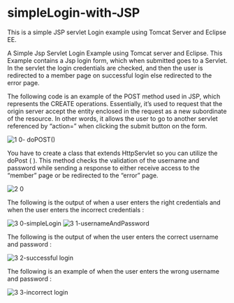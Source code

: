 # simpleLogin-with-JSP


This is a simple JSP servlet Login example using Tomcat Server and Eclipse EE. 





A Simple Jsp Servlet Login Example using Tomcat server and Eclipse. This Example contains a Jsp login form, which 
when submitted goes to a Servlet. In the servlet the login credentials are checked, and then the user is redirected
to a member page on successful login else redirected to the error page.


The following code is an example of the POST method used in JSP, which represents the CREATE operations. Essentially, 
it’s used to request that the origin server accept the entity enclosed in the request as a new subordinate of the resource. 
In other words, it allows the user to go to another servlet referenced by “action=” when clicking the submit button on the form.




![1 0- doPOST()](https://user-images.githubusercontent.com/20470279/60327611-54c7d700-995a-11e9-9192-e8891a8a86da.JPG)



You have to create a class that extends HttpServlet so you can utilize the doPost ( ). This method checks the validation of the
username and password while sending a response to either receive access to the “member” page or be redirected to the “error” page.


![2 0](https://user-images.githubusercontent.com/20470279/60327680-85a80c00-995a-11e9-8285-35f60d1edb71.JPG)


The following is the output of when a user enters the right credentials and when the user enters the incorrect credentials : 

![3 0-simpleLogin](https://user-images.githubusercontent.com/20470279/60327743-acfed900-995a-11e9-8377-db495991a725.JPG)
![3 1-usernameAndPassword](https://user-images.githubusercontent.com/20470279/60327748-af613300-995a-11e9-898c-736eef3ca86d.JPG)

The following is the output of when the user enters the correct username and password :

![3 2-successful login](https://user-images.githubusercontent.com/20470279/60327750-b12af680-995a-11e9-9523-a5207d168d5b.JPG)

The following is an example of when the user enters the wrong username and password : 

![3 3-incorrect login](https://user-images.githubusercontent.com/20470279/60327753-b38d5080-995a-11e9-8589-6e9d5c63fc1b.JPG)


